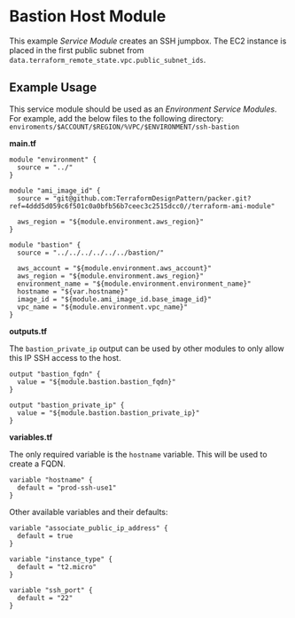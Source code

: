 # Bastion Host Module

This example _Service Module_ creates an SSH jumpbox. The EC2 instance is placed in the first public subnet from `data.terraform_remote_state.vpc.public_subnet_ids`.

## Example Usage

This service module should be used as an _Environment Service Modules_. For example, add the below files to the following directory: `enviroments/$ACCOUNT/$REGION/%VPC/$ENVIRONMENT/ssh-bastion`

__main.tf__

```
module "environment" {
  source = "../"
}

module "ami_image_id" {
  source = "git@github.com:TerraformDesignPattern/packer.git?ref=4ddd5d059c6f501c0a0bfb56b7ceec3c2515dcc0//terraform-ami-module"

  aws_region = "${module.environment.aws_region}"
}

module "bastion" {
  source = "../../../../../../bastion/"

  aws_account = "${module.environment.aws_account}"
  aws_region = "${module.environment.aws_region}"
  environment_name = "${module.environment.environment_name}"
  hostname = "${var.hostname}"
  image_id = "${module.ami_image_id.base_image_id}"
  vpc_name = "${module.environment.vpc_name}"
}
```

__outputs.tf__

The `bastion_private_ip` output can be used by other modules to only allow this IP SSH access to the host.

```
output "bastion_fqdn" {
  value = "${module.bastion.bastion_fqdn}"
}

output "bastion_private_ip" {
  value = "${module.bastion.bastion_private_ip}"
}
```

__variables.tf__

The only required variable is the `hostname` variable. This will be used to create a FQDN.

```
variable "hostname" {
  default = "prod-ssh-use1"
}
```

Other available variables and their defaults:

```
variable "associate_public_ip_address" {
  default = true
}

variable "instance_type" {
  default = "t2.micro"
}

variable "ssh_port" {
  default = "22"
}
```
